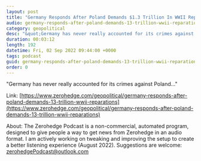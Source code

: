 ```yaml
---
layout: post
title: "Germany Responds After Poland Demands $1.3 Trillion In WWII Reparations"
audio: germany-responds-after-poland-demands-13-trillion-wwii-reparations-1
category: geopolitical
desc: "&quot;Germany has never really accounted for its crimes against Poland...&quot;"
duration: 00:03:12
length: 192
datetime: Fri, 02 Sep 2022 09:44:00 +0000
tags: podcast
guid: germany-responds-after-poland-demands-13-trillion-wwii-reparations-0
order: 0
---
```

&quot;Germany has never really accounted for its crimes against Poland...&quot;

Link: [https://www.zerohedge.com/geopolitical/germany-responds-after-poland-demands-13-trillion-wwii-reparations](https://www.zerohedge.com/geopolitical/germany-responds-after-poland-demands-13-trillion-wwii-reparations)

About: The Zerohedge Podcast is a non-commercial, automated program, designed to give people a way to get news from Zerohedge in an audio format.  I am actively working on tweaking and improving the setup to create a better listening experience (August 2022).  Suggestions are welcome: [zerohedgePodcast@outlook.com](mailto:zerohedgePodcast@outlook.com)